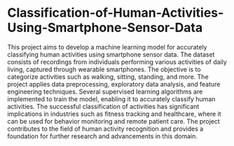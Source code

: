 # Classification-of-Human-Activities-Using-Smartphone-Sensor-Data
This project aims to develop a machine learning model for accurately classifying human activities using smartphone sensor data. The dataset consists of recordings from individuals performing various activities of daily living, captured through wearable smartphones. The objective is to categorize activities such as walking, sitting, standing, and more. The project applies data preprocessing, exploratory data analysis, and feature engineering techniques. Several supervised learning algorithms are implemented to train the model, enabling it to accurately classify human activities. The successful classification of activities has significant implications in industries such as fitness tracking and healthcare, where it can be used for behavior monitoring and remote patient care. The project contributes to the field of human activity recognition and provides a foundation for further research and advancements in this domain.
